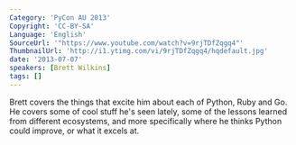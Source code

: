```yaml
---
Category: 'PyCon AU 2013'
Copyright: 'CC-BY-SA'
Language: 'English'
SourceUrl: '"https://www.youtube.com/watch?v=9rjTDfZqgq4"'
ThumbnailUrl: 'http://i1.ytimg.com/vi/9rjTDfZqgq4/hqdefault.jpg'
date: '2013-07-07'
speakers: [Brett Wilkins]
tags: []
---
```

Brett covers the things that excite him about each of Python, Ruby and Go. He covers some of cool stuff he's seen lately, some of the lessons learned from different ecosystems, and more specifically where he thinks Python could improve, or what it excels at.